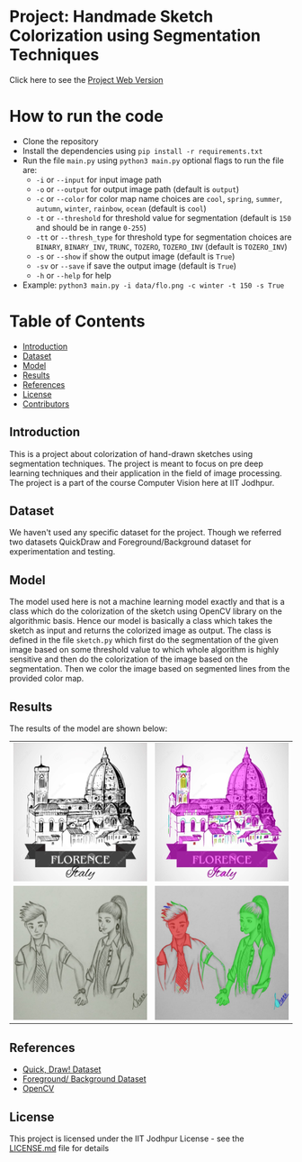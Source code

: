 # Project: Handmade Sketch Colorization using Segmentation Techniques 
Click here to see the [Project Web Version](https://vincit0re-handmade-sketch-colorization-app-k128lo.streamlit.app/) 

# How to run the code

<!-- list -->

- Clone the repository
- Install the dependencies using `pip install -r requirements.txt`
- Run the file `main.py` using `python3 main.py` optional flags to run the file are:
  - `-i` or `--input` for input image path
  - `-o` or `--output` for output image path (default is `output`)
  - `-c` or `--color` for color map name choices are `cool`, `spring`, `summer`, `autumn`, `winter`, `rainbow`, `ocean` (default is `cool`)
  - `-t` or `--threshold` for threshold value for segmentation (default is `150` and should be in range `0-255`)
  - `-tt` or `--thresh_type` for threshold type for segmentation choices are `BINARY`, `BINARY_INV`, `TRUNC`, `TOZERO`, `TOZERO_INV` (default is `TOZERO_INV`)
  - `-s` or `--show` if show the output image (default is `True`)
  - `-sv` or `--save` if save the output image (default is `True`)
  - `-h` or `--help` for help
- Example: `python3 main.py -i data/flo.png -c winter -t 150 -s True`

# Table of Contents

<!-- list -->

- [Introduction](#introduction)
- [Dataset](#dataset)
- [Model](#model)
- [Results](#results)
- [References](#references)
- [License](#license)
- [Contributors](#contributors)

## Introduction

This is a project about colorization of hand-drawn sketches using segmentation techniques. The project is meant to focus on pre deep learning techniques and their application in the field of image processing. The project is a part of the course Computer Vision here at IIT Jodhpur.

## Dataset

We haven't used any specific dataset for the project. Though we referred two datasets QuickDraw and Foreground/Background dataset for experimentation and testing.

## Model

The model used here is not a machine learning model exactly and that is a class which do the colorization of the sketch using OpenCV library on the algorithmic basis. Hence our model is basically a class which takes the sketch as input and returns the colorized image as output. The class is defined in the file `sketch.py` which first do the segmentation of the given image based on some threshold value to which whole algorithm is highly sensitive and then do the colorization of the image based on the segmentation. Then we color the image based on segmented lines from the provided color map.

## Results

The results of the model are shown below:

<!-- show two images one is the sketch and other is the colorized image side by side. -->
<table>
  <tr>
    <td><img src="data/flo.png" alt="Sketch" style="width: 40vw;"/></td>
    <td><img src="output/flo/cool.jpg" alt="Colorized" style="width: 40vw;"/></td>
  </tr>
  <tr>
    <td><img src="data/cpl.jpg" alt="Sketch" style="width: 40vw;"/></td>
    <td><img src="output/cpl/cool.jpg" alt="Colorized" style="width: 40vw;"/></td>
  </tr>
</table>

## References

- [Quick, Draw! Dataset](https://quickdraw.withgoogle.com/)
- [Foreground/ Background Dataset](https://github.com/SketchyScene/SketchySceneColorization/tree/master/Instance_Matching)
- [OpenCV](https://docs.opencv.org/4.x/d6/d00/tutorial_py_root.html)

## License

This project is licensed under the IIT Jodhpur License - see the [LICENSE.md](LICENSE.md) file for details


